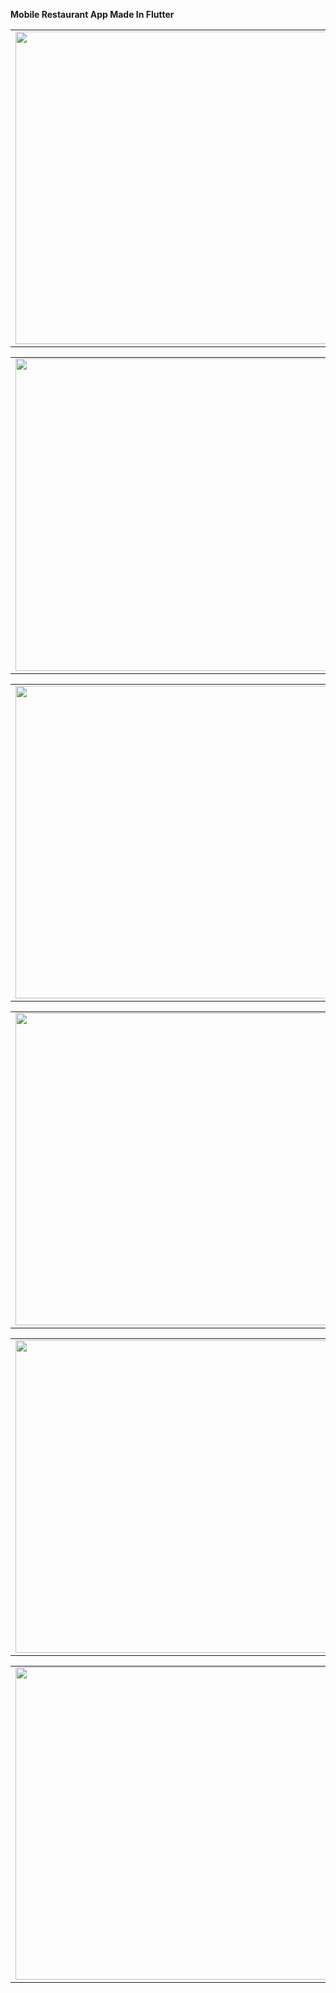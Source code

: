 **Mobile Restaurant App Made In Flutter**

<table>
  <tr>
  <tr>
    <td><img src="https://github.com/Coldrest/Restaurant-Flutter-App/assets/128247757/893505e7-cb2a-42b6-8eeb-59d952701368" height="500"></td>
    <td><img src="https://github.com/Coldrest/Restaurant-Flutter-App/assets/128247757/34c897fc-3d46-4210-85f2-28a49f13f850" height="500"></td>
    <td><img src="https://github.com/Coldrest/Restaurant-Flutter-App/assets/128247757/a20b1720-8c95-4022-b7ad-73377a552af2" height="500"></td>
   
 </table>

<table>
  <tr>
  <tr>
    <td><img src="https://github.com/Coldrest/Restaurant-Flutter-App/assets/128247757/629e1b7f-5fa1-4215-879c-92eecca9cbad" height="500"></td>
    <td><img src="https://github.com/Coldrest/Restaurant-Flutter-App/assets/128247757/c3e53a63-99de-48fc-9810-ea3ad3fd6a44" height="500"></td>
    <td><img src="https://github.com/Coldrest/Restaurant-Flutter-App/assets/128247757/7a0bd4d0-8415-4252-b798-3ce20eb2ddb9" height="500"></td>
 </table>

 <table>
  <tr>
  <tr>
    <td><img src="https://github.com/Coldrest/Restaurant-Flutter-App/assets/128247757/ec8787ca-9c97-4a8c-9c5d-d3cbc83a294a" height="500"></td>
    <td><img src="https://github.com/Coldrest/Restaurant-Flutter-App/assets/128247757/6bc80071-7020-4ef3-870f-1e9e3d2672e0" height="500"></td>
    <td><img src="https://github.com/Coldrest/Restaurant-Flutter-App/assets/128247757/9959c160-f606-45a6-9ecc-defb9280f750" height="500"></td>
 </table>

 <table>
  <tr>
  <tr>
    <td><img src="https://github.com/Coldrest/Restaurant-Flutter-App/assets/128247757/86b197aa-16a4-4cfe-abb7-8eabdf8d9ba9" height="500"></td>
    <td><img src="https://github.com/Coldrest/Restaurant-Flutter-App/assets/128247757/e423a5d9-5a10-426e-83ce-4e990869e0fa" height="500"></td>
    <td><img src="https://github.com/Coldrest/Restaurant-Flutter-App/assets/128247757/f7902d8c-5050-4e07-9cf7-1b029e3fed3f" height="500"></td>
 </table>
<table>
  <tr>
  <tr>
    <td><img src="https://github.com/Coldrest/Restaurant-Flutter-App/assets/128247757/58cd4f0c-f845-4a6e-99e7-fc8cf2bbe5fb" height="500"></td>
    <td><img src="https://github.com/Coldrest/Restaurant-Flutter-App/assets/128247757/0b50f5c3-4cb4-4a12-a613-c2080877a4e7" height="500"></td>
    <td><img src="https://github.com/Coldrest/Restaurant-Flutter-App/assets/128247757/9041fb2e-3dbb-4da2-b736-d48d752b013c" height="500"></td>
 </table>
 <table>
  <tr>
  <tr>
    <td><img src="https://github.com/Coldrest/Restaurant-Flutter-App/assets/128247757/bfcbf65e-c3d6-46d5-982a-64c36636622e" height="500"></td>
    <td><img src="https://github.com/Coldrest/Restaurant-Flutter-App/assets/128247757/27aadf20-8166-48e7-af48-8a5a99906460" height="500"></td>
 </table>
  

